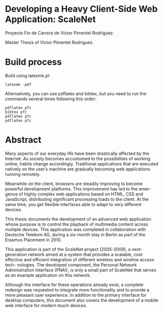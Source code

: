 Developing a Heavy Client-Side Web Application: ScaleNet
===

Proyecto Fin de Carrera de Víctor Pimentel Rodríguez.

Master Thesis of Víctor Pimentel Rodríguez.

Build process
===

Build using latexmk.pl:

    latexmk -pdf

Alternatively, you can use pdflatex and bibtex, but you need to run the
commands several times following this order:

    pdflatex pfc
    bibtex pfc
    pdflatex pfc
    pdflatex pfc

Abstract
===

Many aspects of our everyday life have been drastically affected by the Internet. As society becomes accustomed to the possibilities of working online, habits change accordingly. Traditional applications that are executed natively on the user’s machine are gradually becoming web applications running remotely.

Meanwhile on the client, browsers are steadily improving to become powerful development platforms. This improvement has led to the emer- gence of highly complex web applications based on HTML, CSS and JavaScript, distributing significant processing loads to the client. At the same time, you get flexible interfaces able to adapt to very different devices.

This thesis documents the development of an advanced web application whose purpose is to control the playback of multimedia content across multiple devices. This application was completed in collaboration with Deutsche Telekom AG, during a six-month stay in Berlin as part of the Erasmus Placement in 2010.

This application is part of the ScaleNet project (2005-2009), a next- generation network aimed at a system that provides a scalable, cost effective and efficient integration of different wireless and wireline access tech- nologies. The developed component, the Personal Network Administration Interface (PNAI), is only a small part of ScaleNet that serves as an example application on this network.

Although the interface for these operations already exist, a complete redesign was requested to integrate more functionality and to provide a more pleasant user experience. In addition to the primary interface for desktop computers, this document also covers the development of a mobile web interface for modern touch devices.